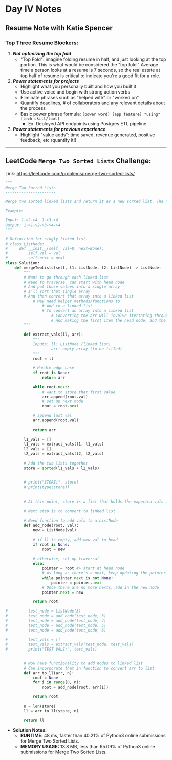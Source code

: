 # Day IV Notes

## Resume Note with Katie Spencer

### Top Three Resume Blockers:

1. ***Not optimizing the top fold***
    - "Top Fold": imagine folding resume in half, and just looking at the top portion. This is what would be considered the "top fold." Average time a person looks at a resume is 7 seconds, so the real estate at top half of resume is critical to indicate you're a good fit for a role.
2. ***Power statements for projects***
    - Highlight what you personally built and how you built it
    - Use active voice and begin with strong action verbs
    - Eliminate phrases such as "helped with" or "worked on"
    - Quantify deadlines, # of collaborators and any relevant details about the process
    - Basic power phrase formula: `[power word] [app feature] "using" [tech skill/tool]`
        - Ex. Deployed API endpoints using Postgres ETL pipeline
3. ***Power statements for previous experience***
    - Highlight "value adds": time saved, revenue generated, positive feedback, etc (quantify it!)

---

## LeetCode `Merge Two Sorted Lists` Challenge:
Link: https://leetcode.com/problems/merge-two-sorted-lists/
```py
"""
Merge Two Sorted Lists
----------------------

Merge two sorted linked lists and return it as a new sorted list. The new list should be made by splicing together the nodes of the first two lists.

Example:

Input: 1->2->4, 1->3->4
Output: 1->1->2->3->4->4
"""

# Definition for singly-linked list.
# class ListNode:
#     def __init__(self, val=0, next=None):
#         self.val = val
#         self.next = next
class Solution:
    def mergeTwoLists(self, l1: ListNode, l2: ListNode) -> ListNode:
        """
        # Want to go through each linked list
        # Need to traverse, can start with head node        
        # And put those values into a single array
        # I'll sort that single array
        # And then convert that array into a linked list
            # May need helper methods/functions to 
                # Add to a linked list
                # To convert an array into a linked list
                    # Converting the arr will involve itertating through
                    # And making the first item the head node, and the rest are .nexts in order
        """
        
        def extract_vals(ll, arr):
            """
            Inputs: ll: ListNode (linked list)
                    arr: empty array (to be filled)
            """
            root = ll
            
            # Handle edge case
            if root is None:
                return arr
            
            while root.next:
                # want to store that first value
                arr.append(root.val)
                # set up next node
                root = root.next

            # append last val
            arr.append(root.val)
            
            return arr
        
        l1_vals = []
        l1_vals = extract_vals(l1, l1_vals)
        l2_vals = []
        l2_vals = extract_vals(l2, l2_vals)
        
        # Add the two lists together
        store = sorted(l1_vals + l2_vals)
        
        
        # print("STORE:", store)
        # print(type(store))
            
        
        # At this point, store is a list that holds the expected vals in appropriate order
        
        # Next step is to convert to linked list
        
        # Need function to add vals to a ListNode
        def add_node(root, val):
            new = ListNode(val)
            
            # if ll is empty, add new val to head
            if root is None:
                root = new
            
            # otherwise, set up traversal
            else:
                pointer = root #> start at head node
                # As long as there's a next, keep updating the pointer
                while pointer.next is not None:
                    pointer = pointer.next
                # Once there are no more nexts, add in the new node
                pointer.next = new

            return root
            
#         test_node = ListNode(3)
#         test_node = add_node(test_node, 3)
#         test_node = add_node(test_node, 4)
#         test_node = add_node(test_node, 5)
#         test_node = add_node(test_node, 6)
        
#         test_vals = []
#         test_vals = extract_vals(test_node, test_vals)
#         print("TEST VALS:", test_vals)

        
        # Now have functionality to add nodes to linked list
        # Can incorporate that in function to convert arr to list
        def arr_to_ll(arr, n):
            root = None
            for i in range(0, n):
                root = add_node(root, arr[i])

            return root
        
        n = len(store)
        ll = arr_to_ll(store, n)
        
        return ll
```
- **Solution Notes:**
    - **RUNTIME**: 48 ms, faster than 40.21% of Python3 online submissions for Merge Two Sorted Lists.
    - **MEMORY USAGE:** 13.8 MB, less than 65.09% of Python3 online submissions for Merge Two Sorted Lists.